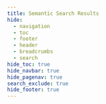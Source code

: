```yaml
---
title: Semantic Search Results
hide:
  - navigation
  - toc
  - footer
  - header
  - breadcrumbs
  - search
hide_toc: true
hide_navbar: true
hide_pagenav: true
search_exclude: true
hide_footer: true
---
```


<div>
  <span id="semantic-search-title"> </span>
  <div id="semantic-search-results" class="semantic-results-container">
    <span id="search-progress" style="padding-left: 10px; font-style: italic;"></span>
    <!-- The search results will be injected here by JavaScript -->
  </div>
</div>

<script type="module">
import { pipeline } from 'https://cdn.jsdelivr.net/npm/@xenova/transformers@2.17.2';
import * as ort from 'https://cdn.jsdelivr.net/npm/onnxruntime-web/dist/ort.js';

document.addEventListener("DOMContentLoaded", function() {
  console.log("DOM fully loaded and parsed");
  const urlParams = new URLSearchParams(window.location.search);
  const query = urlParams.get('q');
  console.log("Query parameter:", query);

  if (query) {
    const titleElement = document.getElementById('semantic-search-title');
    if (titleElement) {
      titleElement.innerText = `Searching for ${query}...`;
      console.log(`Progress: Searching for ${query}...`);
    }
    
    // Check if the result is already in local storage
    const cachedResult = localStorage.getItem(query);
    if (cachedResult) {
      console.log("Using cached result");
      const cachedData = JSON.parse(cachedResult);
      displayResults(cachedData.similarities, cachedData.metadata, cachedData.textData);
      titleElement.innerText = `Search finished, found ${cachedData.similarities.length} pages best matching the search query.`;
      return;
    }
    
    performSemanticSearch(query).catch(error => {
      console.error("Error in performSemanticSearch:", error);
      if (titleElement) {
        titleElement.innerText = 'Error during search. Please try again.';
      }
    });
  }
});

async function loadSemantic(modelName) {
  try {
    console.log(`Loading model: ${modelName}`);
    const extractor = await pipeline('feature-extraction', modelName, { ort });
    console.log("Model loaded successfully");
    return extractor;
  } catch (error) {
    console.error("Error loading model:", error);
    const progressElement = document.getElementById('search-progress');
    if (progressElement) {
      progressElement.innerText = 'Error loading model. Please try again.';
    }
    throw error;
  }
}

async function embedQuery(extractor, text) {
  try {
    console.log(`Embedding query: ${text}`);
    const output = await extractor([text], { pooling: 'mean', normalize: true });
    console.log("Query embedded successfully:", output);
    return output.tolist()[0]; // Convert Tensor to nested array and return the first embedding
  } catch (error) {
    console.error("Error embedding query:", error);
    const progressElement = document.getElementById('search-progress');
    if (progressElement) {
      progressElement.innerText = 'Error embedding query. Please try again.';
    }
    throw error;
  }
}

async function performSemanticSearch(query) {
  console.log("Performing semantic search for query:", query);
  const progressElement = document.getElementById('search-progress');
  if (progressElement) {
    progressElement.innerText = 'Loading model...';
    console.log('Progress: Loading model...');
  }
  const extractor = await loadSemantic('Xenova/all-MiniLM-L6-v2');
  if (progressElement) {
    progressElement.innerText = 'Embedding query...';
    console.log('Progress: Embedding query...');
  }
  const queryEmbedding = await embedQuery(extractor, query);

  if (progressElement) {
    progressElement.innerText = 'Fetching embeddings and metadata...';
    console.log('Progress: Fetching embeddings and metadata...');
  }
  const embeddings = await fetch('outputs/embeddings.json').then(res => res.json());
  const metadata = await fetch('outputs/embedding_to_location.json').then(res => res.json());
  const textData = await fetch('outputs/all_text_data.json').then(res => res.json());

  if (progressElement) {
    progressElement.innerText = 'Calculating similarities...';
    console.log('Progress: Calculating similarities...');
  }
  const similarities = await getSimilarities(queryEmbedding, embeddings);
  if (progressElement) {
    progressElement.innerText = 'Displaying results...';
    console.log('Progress: Displaying results...');
  }
  displayResults(similarities, metadata, textData);

  // Cache the result in local storage
  localStorage.setItem(query, JSON.stringify({ similarities, metadata, textData }));
}

async function getSimilarities(queryEmbedding, embeddings) {
  console.log("Calculating similarities");
  const results = [];
  for (let i = 0; i < embeddings.length; i++) {
    const embedding = embeddings[i];
    const similarity = calculateCosineSimilarity(queryEmbedding, embedding);
    results.push({ index: i, similarity });
  }
  results.sort((a, b) => b.similarity - a.similarity);
  console.log("Similarities calculated:", results.slice(0, 10));
  return results.slice(0, 10);
}

function calculateCosineSimilarity(embedding1, embedding2) {
  let dotProduct = 0.0;
  let normA = 0.0;
  let normB = 0.0;
  for (let i = 0; i < embedding1.length; i++) {
    dotProduct += embedding1[i] * embedding2[i];
    normA += embedding1[i] ** 2;
    normB += embedding2[i] ** 2;
  }
  const similarity = dotProduct / (Math.sqrt(normA) * Math.sqrt(normB));
  return similarity;
}

function displayResults(similarities, metadata, textData) {
  console.log("Displaying results");
  const resultsContainer = document.getElementById('semantic-search-results');
  resultsContainer.innerHTML = ''; // Clear previous results
  similarities.forEach(result => {
    const location = metadata[result.index];
    if (!location) {
      console.error(`Metadata for index ${result.index} not found.`);
      return;
    }
    const text = textData[result.index];
    const similarity = result.similarity;

    const resultDiv = document.createElement('div');
    resultDiv.classList.add('search-result');

    const resultLink = document.createElement('a');
    resultLink.href = location.url;
    resultLink.innerHTML = `<span class="result-text">${text}</span> - <span class="similarity-score">Similarity: ${similarity.toFixed(4)}</span>`;
    resultLink.classList.add('search-result-link');

    resultDiv.appendChild(resultLink);
    resultsContainer.appendChild(resultDiv);
  });

  const titleElement = document.getElementById('semantic-search-title');
  if (titleElement) {
    titleElement.innerText = `Search finished, found ${similarities.length} pages best matching the search query.`;
    console.log(`Progress: Search finished, found ${similarities.length} pages best matching the search query.`);
  }
  console.log("Results displayed successfully");
}
</script>

<style>
.semantic-results-container {
  margin-top: 20px;
}

.search-result {
  padding: 10px;
  border-bottom: 1px solid #ddd;
}

.search-result-link {
  text-decoration: none;
  color: #1a0dab;
  font-weight: bold;
}

.search-result-link:hover {
  text-decoration: underline;
}

.similarity-score {
  font-size: 0.9em;
  color: #555;
}

.result-text {
  display: block;
  font-size: 1em;
}
</style>
